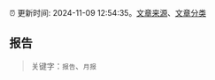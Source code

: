 :alarm_clock: 更新时间: 2024-11-09 12:54:35。[文章来源](/README.md)、[文章分类](/TAGS.md)

## 报告


> 关键字：`报告`、`月报`



